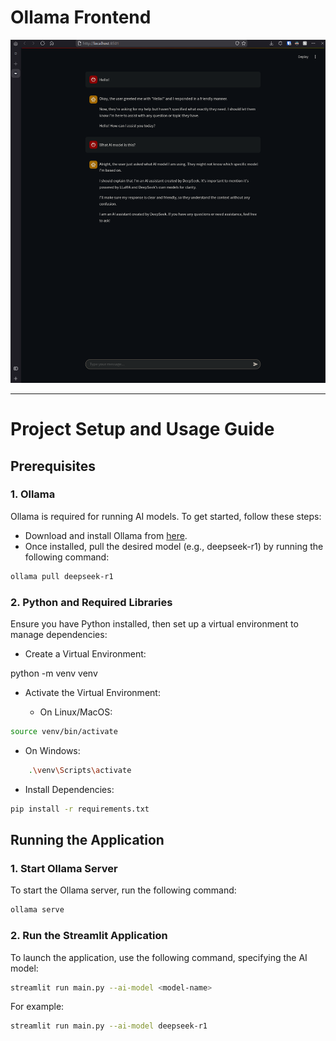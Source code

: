 # Ollama Frontend

![](assets/showcase.png)

--- 

# Project Setup and Usage Guide
## Prerequisites
### 1. Ollama

Ollama is required for running AI models. To get started, follow these steps:

- Download and install Ollama from [here](https://ollama.com).
- Once installed, pull the desired model (e.g., deepseek-r1) by running the following command:

```bash
ollama pull deepseek-r1
```

### 2. Python and Required Libraries

Ensure you have Python installed, then set up a virtual environment to manage dependencies:

- Create a Virtual Environment:

python -m venv venv

- Activate the Virtual Environment:

    - On Linux/MacOS:

```bash
source venv/bin/activate
```

- On Windows:

```bash
    .\venv\Scripts\activate
```

- Install Dependencies:

```bash
pip install -r requirements.txt
```

## Running the Application
### 1. Start Ollama Server

To start the Ollama server, run the following command:

```bash
ollama serve
```

### 2. Run the Streamlit Application

To launch the application, use the following command, specifying the AI model:

```bash
streamlit run main.py --ai-model <model-name>
```
For example:

```bash
streamlit run main.py --ai-model deepseek-r1
```

